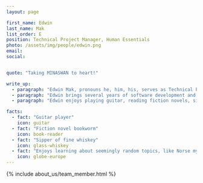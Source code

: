 ```yaml
---
layout: page

first_name: Edwin
last_name: Mak
list_order: E
position: Technical Project Manager, Human Essentials 
photo: /assets/img/people/edwin.png
email:
social:


quote: "Taking MINASWAN to heart!"

write_up:
  - paragraph: "Edwin Mak, pronouns he, him, his, serves as Technical Project Manager for the Human Essentials project. His primary responsibilities as a technical project lead are to drive long-term impact by driving strategic technical solutions that address the challenges faced by stakeholders, such as diaper banks, period supply organizations, and other personal essentials supply organizations. His vision is to deliver versatile software solutions that nonprofits can use to achieve their programming more efficiently."
  - paragraph: "Edwin brings several years of software development and startup experience to his role at Ruby for Good. He currently works as Lead Software Engineer at Lingo Live, a company that aims to promote better communication in the workplace. Prior to that, he worked at an emerging food delivery company in New York City. In that position, he coded during business hours and tested his software at night by making food deliveries using the application that he helped to build. Before software development, Edwin worked on developing surgical devices in a collaboration with the City College of New York and the Memorial Sloan Kettering Cancer Center."
  - paragraph: "Edwin enjoys playing guitar, reading fiction novels, sipping whiskey, and learning about seemingly random subjects like norse mythology."

facts:
  - fact: "Guitar player"
    icon: guitar
  - fact: "Fiction novel bookworm"
    icon: book-reader
  - fact: "Sipper of fine whiskey"
    icon: glass-whiskey
  - fact: "Enjoys learning about seemingly random topics, like Norse mythology"
    icon: globe-europe
---
```


{% include about_us/team_member.html %}
